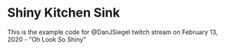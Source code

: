 # Shiny Kitchen Sink

This is the example code for @DanJSiegel twitch stream on February 13, 2020 - "Oh Look So Shiny"